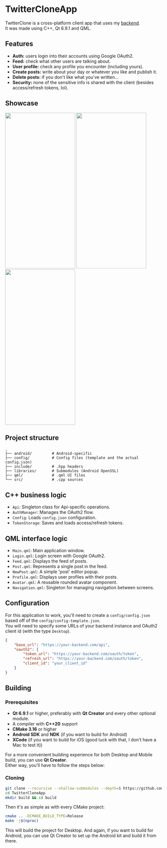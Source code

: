 # TwitterCloneApp

TwitterClone is a cross-platform client app that uses my [backend](https://github.com/1Kuso4ek1/TwitterClone).  
It was made using C++, Qt 6.9.1 and QML.

## Features

* **Auth:** users login into their accounts using Google OAuth2.
* **Feed:** check what other users are talking about.
* **User profile:** check any profile you encounter (including yours).
* **Create posts:** write about your day or whatever you like and publish it.
* **Delete posts:** if you don't like what you've written...
* **Security:** none of the sensitive info is shared with the client (besides access/refresh tokens, lol).

## Showcase

<img src="https://github.com/user-attachments/assets/a7015acb-ac93-46d7-8fab-8eceedd941f0" width=225 height=500>
<img src="https://github.com/user-attachments/assets/c4c9d8a0-6755-4d0b-87d4-dccc4c4d8b53" width=225 height=500>
<img src="https://github.com/user-attachments/assets/bc01e396-dee7-4e78-b913-80a9583b2361" width=225 height=500>

## Project structure

```
.
├── android/         # Android-specific
├── config/          # Config files (template and the actual config.json)
├── include/         # .hpp headers
├── libraries/       # Submodules (Android OpenSSL)
├── qml/             # .qml UI files
└── src/             # .cpp sources
```

## C++ business logic
* `Api`: Singleton class for Api-specific operations.
* `AuthManager`: Manages the OAuth2 flow.
* `Config`: Loads `config.json` configuration.
* `TokenStorage`: Saves and loads access/refresh tokens.

## QML interface logic
* `Main.qml`: Main application window.
* `Login.qml`: Login screen with Google OAuth2.
* `Feed.qml`: Displays the feed of posts.
* `Post.qml`: Represents a single post in the feed.
* `NewPost.qml`: A simple 'post' editor popup.
* `Profile.qml`: Displays user profiles with their posts.
* `Avatar.qml`: A reusable rounded avatar component.
* `Navigation.qml`: Singleton for managing navigation between screens.

## Configuration

For this application to work, you'll need to create a `config/config.json` based off of the `config/config-template.json`.  
You will need to specify some URLs of your backend instance and OAuth2 client id (with the type `Desktop`).

```json
{
    "base_url": "https://your-backend.com/api",
    "oauth2": {
        "token_url": "https://your-backend.com/oauth/token",
        "refresh_url": "https://your-backend.com/oauth/token",
        "client_id": "your_client_id"
    }
}
```

## Building

### Prerequisites

* **Qt 6.9.1** or higher, preferably with **Qt Creator** and every other optional module.
* A compiler with **C++20** support 
* **CMake 3.16** or higher
* **Android SDK** and **NDK** (if you want to build for Android)
* **XCode** (if you want to build for iOS (good luck with that, I don't have a Mac to test it))

For a more convenient building experience for both Desktop and Mobile build, you can use **Qt Creator**.  
Either way, you'll have to follow the steps below:

### Cloning

```bash
git clone --recursive --shallow-submodules --depth=1 https://github.com/1Kuso4ek1/TwitterCloneApp.git
cd TwitterCloneApp
mkdir build && cd build
```

Then it's as simple as with every CMake project:

```bash
cmake .. -DCMAKE_BUILD_TYPE=Release
make -j$(nproc)
```

This will build the project for Desktop. And again, if you want to build for Android, you can use Qt Creator to set up the Android kit and build it from there.
